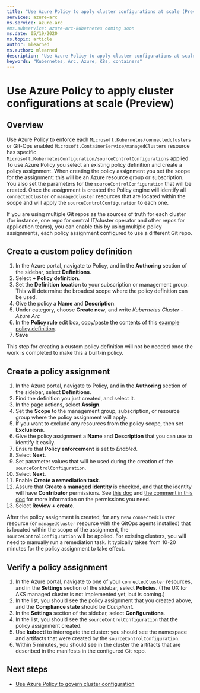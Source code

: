 ```yaml
---
title: "Use Azure Policy to apply cluster configurations at scale (Preview)"
services: azure-arc
ms.service: azure-arc
#ms.subservice: azure-arc-kubernetes coming soon
ms.date: 05/19/2020
ms.topic: article
author: mlearned
ms.author: mlearned
description: "Use Azure Policy to apply cluster configurations at scale"
keywords: "Kubernetes, Arc, Azure, K8s, containers"
---
```


# Use Azure Policy to apply cluster configurations at scale (Preview)

## Overview

Use Azure Policy to enforce each `Microsoft.Kubernetes/connectedclusters` or Git-Ops enabled `Microsoft.ContainerService/managedClusters` resource has specific `Microsoft.KubernetesConfiguration/sourceControlConfigurations` applied.  To use Azure Policy you select an existing policy definition and create a policy assignment.  When creating the policy assignment you set the scope for the assignment: this will be an Azure resource group or subscription.  You also set the parameters for the `sourceControlConfiguration` that will be created.  Once the assignment is created the Policy engine will identify all `connectedCluster` or `managedCluster` resources that are located within the scope and will apply the `sourceControlConfiguration` to each one.

If you are using multiple Git repos as the sources of truth for each cluster (for instance, one repo for central IT/cluster operator and other repos for application teams), you can enable this by using multiple policy assignments, each policy assignment configured to use a different Git repo.

## Create a custom policy definition

1. In the Azure portal, navigate to Policy, and in the **Authoring** section of the sidebar, select **Definitions**.
2. Select **+ Policy definition**.
3. Set the **Definition location** to your subscription or management group.  This will determine the broadest scope where the policy definition can be used.
4. Give the policy a **Name** and **Description**.
5. Under category, choose **Create new**, and write *Kubernetes Cluster - Azure Arc*
6. In the **Policy rule** edit box, copy/paste the contents of this [example policy definition](https://raw.githubusercontent.com/Azure/arc-k8s-demo/master/policy/Ensure-GitOps-configuration-for-Kubernetes-cluster.json).
7. **Save**

This step for creating a custom policy definition will not be needed once the work is completed to make this a built-in policy.

## Create a policy assignment

1. In the Azure portal, navigate to Policy, and in the **Authoring** section of the sidebar, select **Definitions**.
2. Find the definition you just created, and select it.
3. In the page actions, select **Assign**.
4. Set the **Scope** to the management group, subscription, or resource group where the policy assignment will apply.
5. If you want to exclude any resources from the policy scope, then set **Exclusions**.
6. Give the policy assignment a **Name** and **Description** that you can use to identify it easily.
7. Ensure that **Policy enforcement** is set to *Enabled*.
8. Select **Next**.
9. Set parameter values that will be used during the creation of the `sourceControlConfiguration`.
10. Select **Next**.
11. Enable **Create a remediation task**.
12. Assure that **Create a managed identity** is checked, and that the identity will have **Contributor** permissions.  See [this doc](https://docs.microsoft.com/azure/governance/policy/assign-policy-portal) and [the comment in this doc](https://docs.microsoft.com/azure/governance/policy/how-to/remediate-resources) for more information on the permissions you need.
13. Select **Review + create**.

After the policy assignment is created, for any new `connectedCluster` resource (or `managedCluster` resource with the GitOps agents installed) that is located within the scope of the assignment, the `sourceControlConfiguration` will be applied.  For existing clusters, you will need to manually run a remediation task.  It typically takes from 10-20 minutes for the policy assignment to take effect.

## Verify a policy assignment

1. In the Azure portal, navigate to one of your `connectedCluster` resources, and in the **Settings** section of the sidebar, select **Policies**. (The UX for AKS managed cluster is not implemented yet, but is coming.)
2. In the list, you should see the policy assignment that you created above, and the **Compliance state** should be *Compliant*.
3. In the **Settings** section of the sidebar, select **Configurations**.
4. In the list, you should see the `sourceControlConfiguration` that the policy assignment created.
5. Use **kubectl** to interrogate the cluster: you should see the namespace and artifacts that were created by the `sourceControlConfiguration`.
6. Within 5 minutes, you should see in the cluster the artifacts that are described in the manifests in the configured Git repo.

## Next steps

* [Use Azure Policy to govern cluster configuration](./use-azure-policy.md)
